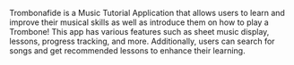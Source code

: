 Trombonafide is a Music Tutorial Application that allows users to learn and improve their musical skills as well as introduce them on how to play a Trombone! This app has various features such as sheet music display, lessons, progress tracking, and more. Additionally, users can search for songs and get recommended lessons to enhance their learning.
